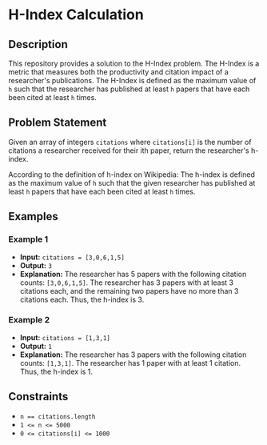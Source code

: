 # H-Index Calculation

## Description

This repository provides a solution to the H-Index problem. The H-Index is a metric that measures both the productivity and citation impact of a researcher's publications. The H-Index is defined as the maximum value of `h` such that the researcher has published at least `h` papers that have each been cited at least `h` times.

## Problem Statement

Given an array of integers `citations` where `citations[i]` is the number of citations a researcher received for their ith paper, return the researcher's h-index.

According to the definition of h-index on Wikipedia: The h-index is defined as the maximum value of `h` such that the given researcher has published at least `h` papers that have each been cited at least `h` times.

## Examples

### Example 1

- **Input:** `citations = [3,0,6,1,5]`
- **Output:** `3`
- **Explanation:** The researcher has 5 papers with the following citation counts: `[3,0,6,1,5]`. The researcher has 3 papers with at least 3 citations each, and the remaining two papers have no more than 3 citations each. Thus, the h-index is 3.

### Example 2

- **Input:** `citations = [1,3,1]`
- **Output:** `1`
- **Explanation:** The researcher has 3 papers with the following citation counts: `[1,3,1]`. The researcher has 1 paper with at least 1 citation. Thus, the h-index is 1.

## Constraints

- `n == citations.length`
- `1 <= n <= 5000`
- `0 <= citations[i] <= 1000`